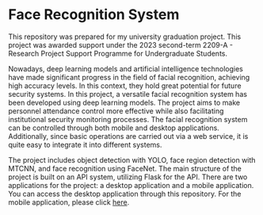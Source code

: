 # Face Recognition System

This repository was prepared for my university graduation project. This project was awarded support under the 2023 second-term 2209-A - Research Project Support Programme for Undergraduate Students.

Nowadays, deep learning models and artificial intelligence technologies have made significant progress in the field of facial recognition, achieving high accuracy levels. In this context, they hold 
great potential for future security systems. In this project, a versatile facial recognition system has been developed using deep learning models. The project aims to make personnel attendance control
more effective while also facilitating institutional security monitoring processes. The facial recognition system can be controlled through both mobile and desktop applications. Additionally, 
since basic operations are carried out via a web service, it is quite easy to integrate it into different systems.

The project includes object detection with YOLO, face region detection with MTCNN, and face recognition using FaceNet. The main structure of the project is built on an API system, 
utilizing Flask for the API. There are two applications for the project: a desktop application and a mobile application. You can access the desktop application through this repository.
For the mobile application, please click [here](https://github.com/hanifeercan/PersonnelTrackingWithFaceRecognition).
